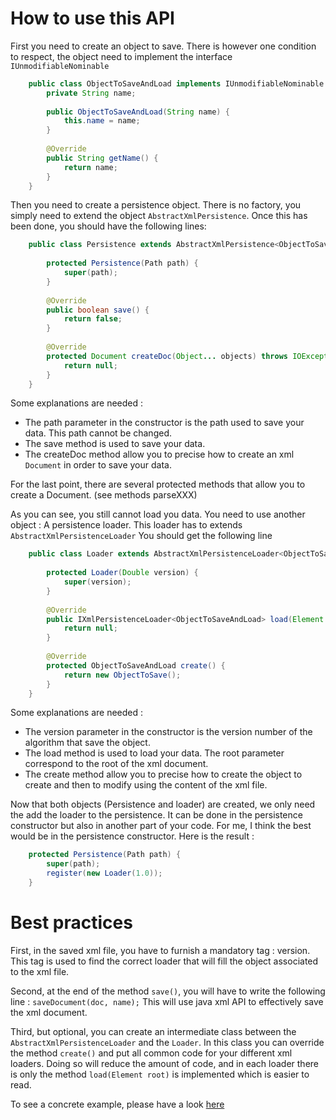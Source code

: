 # How to use this API

First you need to create an object to save. There is however one condition to respect, the object need to implement the interface <code>IUnmodifiableNominable</code>

```java
	public class ObjectToSaveAndLoad implements IUnmodifiableNominable {
		private String name;
		
		public ObjectToSaveAndLoad(String name) {
			this.name = name;
		}
		
		@Override
		public String getName() {
			return name;
		}
	}
```

Then you need to create a persistence object. There is no factory, you simply need to extend the object <code>AbstractXmlPersistence</code>.
Once this has been done, you should have the following lines:

```java
	public class Persistence extends AbstractXmlPersistence<ObjectToSaveAndLoad> {
	
		protected Persistence(Path path) {
			super(path);
		}
	
		@Override
		public boolean save() {
			return false;
		}
	
		@Override
		protected Document createDoc(Object... objects) throws IOException {
			return null;
		}
	}
```

Some explanations are needed :

  * The path parameter in the constructor is the path used to save your data. This path cannot be changed.
  * The save method is used to save your data.
  * The createDoc method allow you to precise how to create an xml <code>Document</code> in order to save your data.

For the last point, there are several protected methods that allow you to create a Document. (see methods parseXXX)

As you can see, you still cannot load you data. You need to use another object : A persistence loader. This loader has to extends <code>AbstractXmlPersistenceLoader</code>
You should get the following line

```java
	public class Loader extends AbstractXmlPersistenceLoader<ObjectToSaveAndLoad> {
	
		protected Loader(Double version) {
			super(version);
		}
	
		@Override
		public IXmlPersistenceLoader<ObjectToSaveAndLoad> load(Element root) {
			return null;
		}
	
		@Override
		protected ObjectToSaveAndLoad create() {
			return new ObjectToSave();
		}
	}
```
Some explanations are needed :

  * The version parameter in the constructor is the version number of the algorithm that save the object.
  * The load method is used to load your data. The root parameter correspond to the root of the xml document.
  * The create method allow you to precise how to create the object to create and then to modify using the content of the xml file.
  
Now that both objects (Persistence and loader) are created, we only need the add the loader to the persistence. It can be done in the persistence constructor but also in another part of your code. For me, I think the best would be in the persistence constructor.
Here is the result :

```java
	protected Persistence(Path path) {
		super(path);
		register(new Loader(1.0));
	}
```

# Best practices

First, in the saved xml file, you have to furnish a mandatory tag : version. This tag is used to find the correct loader that will fill the object associated to the xml file.

Second, at the end of the method <code>save()</code>, you will have to write the following line : <code>saveDocument(doc, name);</code> This will use java xml API to effectively save the xml document.

Third, but optional, you can create an intermediate class between the <code>AbstractXmlPersistenceLoader</code> and the <code>Loader</code>. In this class you can override the method <code>create()</code> and put all common code for your different xml loaders. Doing so will reduce the amount of code, and in each loader there is only the method <code>load(Element root)</code> is implemented which is easier to read.

To see a concrete example, please have a look [here](https://github.com/Pierre-Emmanuel41/persistence/blob/master/Example.md)